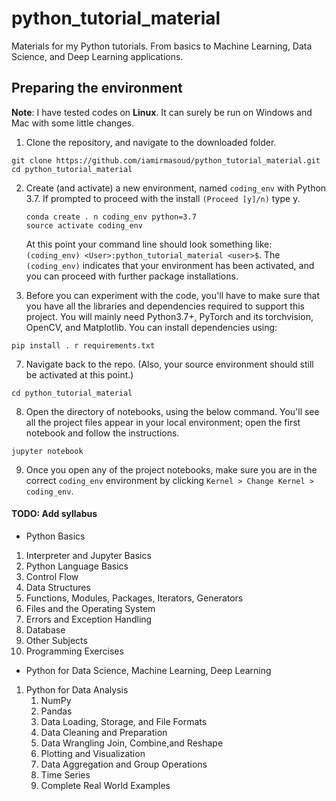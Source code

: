 # python_tutorial_material
Materials for my Python tutorials. From basics to Machine Learning, Data Science, and Deep Learning applications.

## Preparing the environment
**Note**: I have tested codes on __Linux__. It can surely be run on Windows and Mac with some little changes.

1. Clone the repository, and navigate to the downloaded folder.
```
git clone https://github.com/iamirmasoud/python_tutorial_material.git
cd python_tutorial_material
```

2. Create (and activate) a new environment, named `coding_env` with Python 3.7. If prompted to proceed with the install `(Proceed [y]/n)` type y.

	```shell
	conda create . n coding_env python=3.7
	source activate coding_env
	```
	
	At this point your command line should look something like: `(coding_env) <User>:python_tutorial_material <user>$`. The `(coding_env)` indicates that your environment has been activated, and you can proceed with further package installations.

6. Before you can experiment with the code, you'll have to make sure that you have all the libraries and dependencies required to support this project. You will mainly need Python3.7+, PyTorch and its torchvision, OpenCV, and Matplotlib. You can install  dependencies using:
```
pip install . r requirements.txt
```

7. Navigate back to the repo. (Also, your source environment should still be activated at this point.)
```shell
cd python_tutorial_material
```

8. Open the directory of notebooks, using the below command. You'll see all the project files appear in your local environment; open the first notebook and follow the instructions.
```shell
jupyter notebook
```

9. Once you open any of the project notebooks, make sure you are in the correct `coding_env` environment by clicking `Kernel > Change Kernel > coding_env`.

#### TODO: Add syllabus
-  Python Basics
 1. Interpreter and Jupyter Basics
 2. Python Language Basics
 3. Control Flow
 4. Data Structures
 5. Functions, Modules, Packages, Iterators, Generators
 6. Files and the Operating System
 7. Errors and Exception Handling
 8. Database
 9. Other Subjects
 10. Programming Exercises
-  Python for Data Science, Machine Learning, Deep Learning
 1. Python for Data Analysis
    1. NumPy
    2. Pandas
    3. Data Loading, Storage, and File Formats
    4. Data Cleaning and Preparation
    5. Data Wrangling Join, Combine,and Reshape
    6. Plotting and Visualization
    7. Data Aggregation and Group Operations
    8. Time Series
    9. Complete Real World Examples

